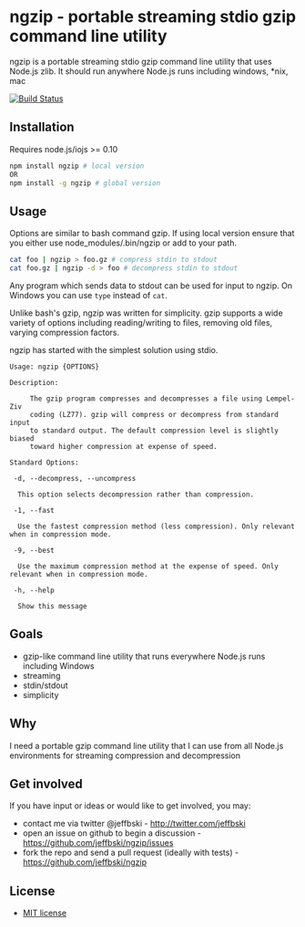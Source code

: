 # ngzip - portable streaming stdio gzip command line utility

ngzip is a portable streaming stdio gzip command line utility that uses Node.js zlib. It should run anywhere Node.js runs including windows, *nix, mac

[![Build Status](https://secure.travis-ci.org/jeffbski/ngzip.png?branch=master)](http://travis-ci.org/jeffbski/ngzip)

## Installation

Requires node.js/iojs >= 0.10

```bash
npm install ngzip # local version
OR
npm install -g ngzip # global version
```

## Usage

Options are similar to bash command gzip. If using local version ensure that you either use node_modules/.bin/ngzip or add to your path.

```bash
cat foo | ngzip > foo.gz # compress stdin to stdout
cat foo.gz | ngzip -d > foo # decompress stdin to stdout
```

Any program which sends data to stdout can be used for input to ngzip. On Windows you can use `type` instead of `cat`.

Unlike bash's gzip, ngzip was written for simplicity. gzip supports a wide variety of options including reading/writing to files, removing old files, varying compression factors.

ngzip has started with the simplest solution using stdio.


```
Usage: ngzip {OPTIONS}

Description:

     The gzip program compresses and decompresses a file using Lempel-Ziv
     coding (LZ77). gzip will compress or decompress from standard input
     to standard output. The default compression level is slightly biased
     toward higher compression at expense of speed.

Standard Options:

 -d, --decompress, --uncompress

  This option selects decompression rather than compression.

 -1, --fast

  Use the fastest compression method (less compression). Only relevant when in compression mode.

 -9, --best

  Use the maximum compression method at the expense of speed. Only relevant when in compression mode.

 -h, --help

  Show this message
```


## Goals

 - gzip-like command line utility that runs everywhere Node.js runs including Windows
 - streaming
 - stdin/stdout
 - simplicity

## Why

I need a portable gzip command line utility that I can use from all Node.js environments for streaming compression and decompression

## Get involved

If you have input or ideas or would like to get involved, you may:

 - contact me via twitter @jeffbski  - <http://twitter.com/jeffbski>
 - open an issue on github to begin a discussion - <https://github.com/jeffbski/ngzip/issues>
 - fork the repo and send a pull request (ideally with tests) - <https://github.com/jeffbski/ngzip>

## License

 - [MIT license](http://github.com/jeffbski/ngzip/raw/master/LICENSE)
